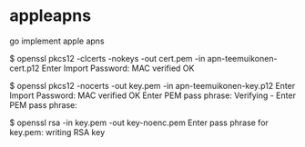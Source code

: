 appleapns
=========

go implement apple apns



$ openssl pkcs12 -clcerts -nokeys -out cert.pem -in apn-teemuikonen-cert.p12 
Enter Import Password:
MAC verified OK

$ openssl pkcs12 -nocerts -out key.pem -in apn-teemuikonen-key.p12 
Enter Import Password:
MAC verified OK
Enter PEM pass phrase:
Verifying - Enter PEM pass phrase:

$ openssl rsa -in key.pem -out key-noenc.pem
Enter pass phrase for key.pem:
writing RSA key
